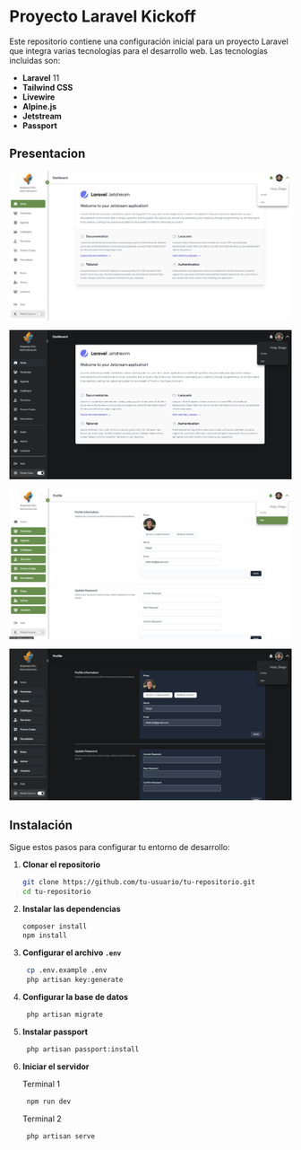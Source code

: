 # Proyecto Laravel Kickoff

Este repositorio contiene una configuración inicial para un proyecto Laravel que integra varias tecnologías para el desarrollo web. Las tecnologías incluidas son:

- **Laravel** 11
- **Tailwind CSS**
- **Livewire**
- **Alpine.js**
- **Jetstream**
- **Passport**

## Presentacion

![Pagina Home1](https://github.com/ZitelliDZ/kickoff-laravel/blob/main/presentacion/page-1.png?raw=true)

![Pagina Home2](https://github.com/ZitelliDZ/kickoff-laravel/blob/main/presentacion/page-2.png?raw=true)

![Pagina Home3](https://github.com/ZitelliDZ/kickoff-laravel/blob/main/presentacion/page-3.png?raw=true)

![Pagina Home4](https://github.com/ZitelliDZ/kickoff-laravel/blob/main/presentacion/page-4.png?raw=true)

## Instalación

Sigue estos pasos para configurar tu entorno de desarrollo:

1. **Clonar el repositorio**

   ```sh
   git clone https://github.com/tu-usuario/tu-repositorio.git
   cd tu-repositorio
    ```
2. **Instalar las dependencias**

   ```sh
   composer install
   npm install
   ```
3. **Configurar el archivo `.env`**

   ```sh
    cp .env.example .env
    php artisan key:generate
    ```
4. **Configurar la base de datos**

   ```sh
    php artisan migrate
    ```
5. **Instalar passport**

   ```sh
    php artisan passport:install
    ```
6. **Iniciar el servidor**

    Terminal 1
   ```sh
    npm run dev
    ```
    Terminal 2
   ```sh
    php artisan serve
    ```

